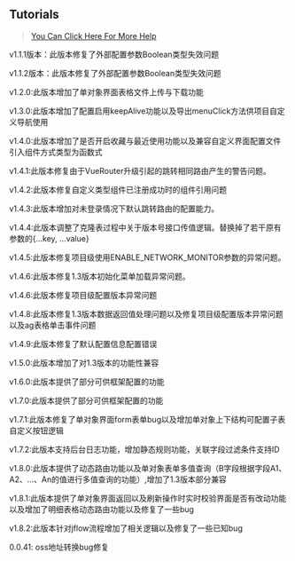 ## Tutorials

> [You Can Click Here For More Help](https://gitee.com/bojun_front_end/r3-project-template/wikis/burgeon-r3)
>

v1.1.1版本：此版本修复了外部配置参数Boolean类型失效问题

v1.1.2版本：此版本修复了外部配置参数Boolean类型失效问题
  
v1.2.0:此版本增加了单对象界面表格文件上传与下载功能
  
v1.3.0:此版本增加了配置启用keepAlive功能以及导出menuClick方法供项目自定义导航使用
  
v1.4.0:此版本增加了是否开启收藏与最近使用功能以及兼容自定义界面配置文件引入组件方式类型为函数式
  
v1.4.1:此版本修复由于VueRouter升级引起的跳转相同路由产生的警告问题。

v1.4.2:此版本修复自定义类型组件已注册成功时的组件引用问题

v1.4.3:此版本增加对未登录情况下默认跳转路由的配置能力。

v1.4.4:此版本调整了克隆表过程中关于版本号接口传值逻辑。替换掉了若干原有参数的{...key, ...value}

v1.4.5:此版本修复项目级使用ENABLE_NETWORK_MONITOR参数的异常问题。

v1.4.6:此版本修复1.3版本初始化菜单加载异常问题。

v1.4.6:此版本修复项目级配置版本异常问题

v1.4.8:此版本修复1.3版本数据返回值处理问题以及修复项目级配置版本异常问题以及ag表格单击事件问题

v1.4.9:此版本修复了默认配置信息配置错误

v1.5.0:此版本增加了对1.3版本的功能性兼容

v1.6.0:此版本提供了部分可供框架配置的功能

v1.7.0:此版本提供了部分可供框架配置的功能

v1.7.1:此版本修复了单对象界面form表单bug以及增加单对象上下结构可配置子表自定义按钮逻辑

v1.7.2:此版本支持后台日志功能，增加静态规则功能，关联字段过滤条件支持ID

v1.8.0:此版本提供了动态路由功能以及单对象表单多值查询（B字段根据字段A1、A2、...、An的值进行多值查询的功能）,增加了1.3版本部分兼容

v1.8.1:此版本提供了单对象界面返回以及刷新操作时实时校验界面是否有改动功能以及增加了明细表格动态路由功能以及修复了一些bug

v1.8.2:此版本针对jflow流程增加了相关逻辑以及修复了一些已知bug

0.0.41: oss地址转换bug修复








 



